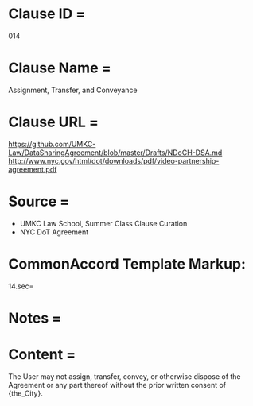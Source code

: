 # Clause ID = 
014

# Clause Name = 
Assignment, Transfer, and Conveyance

# Clause URL = 
https://github.com/UMKC-Law/DataSharingAgreement/blob/master/Drafts/NDoCH-DSA.md
http://www.nyc.gov/html/dot/downloads/pdf/video-partnership-agreement.pdf

# Source = 
* UMKC Law School, Summer Class Clause Curation
* NYC DoT Agreement

# CommonAccord Template Markup:   
14.sec=

# Notes = 


# Content = 
The User may not assign, transfer, convey, or otherwise dispose of the Agreement or any part thereof without the prior written consent of {the_City}.

